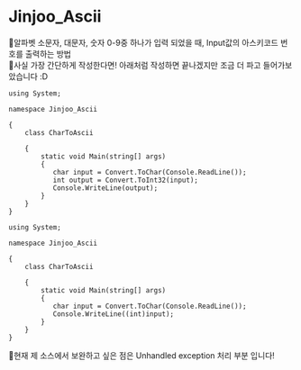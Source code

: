 # Jinjoo_Ascii

🙂알파벳 소문자, 대문자, 숫자 0-9중 하나가 입력 되었을 때, Input값의 아스키코드 번호를 출력하는 방법 <br>
🙂사실 가장 간단하게 작성한다면! 아래처럼 작성하면 끝나겠지만 조금 더 파고 들어가보았습니다 :D
<pre><code>using System;

namespace Jinjoo_Ascii<br>
{
    class CharToAscii<br>
    {
        static void Main(string[] args)
        {
           char input = Convert.ToChar(Console.ReadLine());
           int output = Convert.ToInt32(input);
           Console.WriteLine(output);
        }
    }
}</code></pre>

<pre><code>using System;

namespace Jinjoo_Ascii<br>
{
    class CharToAscii<br>
    {
        static void Main(string[] args)
        {
           char input = Convert.ToChar(Console.ReadLine());
           Console.WriteLine((int)input);
        }
    }
}</code></pre>

🙂현재 제 소스에서 보완하고 싶은 점은 Unhandled exception 처리 부분 입니다!<br>
